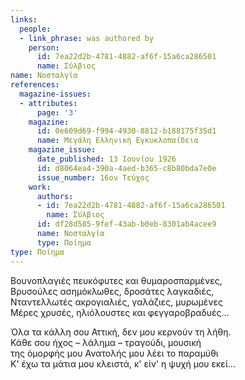 ```yaml
---
links:
  people:
  - link_phrase: was authored by
    person:
      id: 7ea22d2b-4781-4882-af6f-15a6ca286501
      name: Σύλβιος
name: Νοσταλγία
references:
  magazine-issues:
  - attributes:
      page: '3'
    magazine:
      id: 0e609d69-f994-4930-8812-b188175f35d1
      name: Μεγάλη Ελληνική Εγκυκλοπαίδεια
    magazine_issue:
      date_published: 13 Ιουνίου 1926
      id: d8064ea4-390a-4aed-b365-c8b80bda7e0e
      issue_number: 16ον Τεύχος
    work:
      authors:
      - id: 7ea22d2b-4781-4882-af6f-15a6ca286501
        name: Σύλβιος
      id: df28d585-9fef-43ab-b0eb-8301ab4acee9
      name: Νοσταλγία
      type: Ποίημα
type: Ποίημα
---
```


<main class="content" itemprop="text">
<p>Βουνοπλαγιές πευκόφυτες και θυμαροσπαρμένες,<br>
Βρυσούλες ασημόκλωθες, δροσάτες λαγκαδιές,<br>
Νταντελλωτές ακρογιαλιές, γαλάζιες, μυρωμένες<br>
Μέρες χρυσές, ηλιόλουστες και φεγγαροβραδυές...</p>

<p>Όλα τα κάλλη σου Αττική, δεν μου κερνούν τη λήθη.<br>
Κάθε σου ήχος &ndash; λάλημα &ndash; τραγούδι, μουσική<br>
της όμορφής μου Ανατολής μου λέει το παραμύθι<br>
Κ' έχω τα μάτια μου κλειστά, κ' είν' η ψυχή μου εκεί...</p>
</main>
